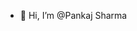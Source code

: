 - 👋 Hi, I’m @Pankaj Sharma 


<!---
psharma7250/psharma7250 is a ✨ special ✨ repository because its `README.md` (this file) appears on your GitHub profile.
You can click the Preview link to take a look at your changes.
--->
